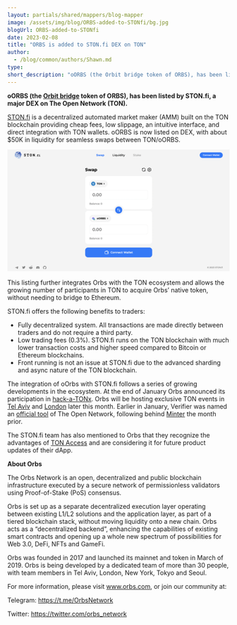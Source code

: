 ```yaml
---
layout: partials/shared/mappers/blog-mapper
image: /assets/img/blog/ORBS-added-to-STONfi/bg.jpg
blogUrl: ORBS-added-to-STONfi
date: 2023-02-08
title: "ORBS is added to STON.fi DEX on TON"
author:
  - /blog/common/authors/Shawn.md
type:
short_description: "oORBS (the Orbit bridge token of ORBS), has been listed by STON.fi, a major DEX on The Open Network (TON). STON.fi is a decentralized automated market maker (AMM) built on the TON blockchain providing cheap fees, low slippage, an intuitive interface, and direct integration with TON wallets. oORBS is now listed on DEX, with about $50K in liquidity for seamless swaps between TON/oORBS."
---
```


**oORBS (the [Orbit bridge](https://www.orbs.com/ORBS-available-on-Orbit-Bridge-and-Megaton-Finance-DEX/) token of ORBS), has been listed by STON.fi, a major DEX on The Open Network (TON).** 

[STON.fi](https://ston.fi/) is a decentralized automated market maker (AMM) built on the TON blockchain providing cheap fees, low slippage, an intuitive interface, and direct integration with TON wallets. oORBS is now listed on DEX, with about $50K in liquidity for seamless swaps between TON/oORBS.

![screenshot](/assets/img/blog/ORBS-added-to-STONfi/image1.png)


This listing further integrates Orbs with the TON ecosystem and allows the growing number of participants in TON to acquire Orbs’ native token, without needing to bridge to Ethereum. 

STON.fi offers the following benefits to traders:

- Fully decentralized system. All transactions are made directly between traders and do not require a third party. 
- Low trading fees (0.3%). STON.fi runs on the TON blockchain with much lower transaction costs and higher speed compared to Bitcoin or Ethereum blockchains.
- Front running is not an issue at STON.fi due to the advanced sharding and async nature of the TON blockchain. 

The integration of oOrbs with STON.fi follows a series of growing developments in the ecosystem. At the end of January Orbs announced its participation in [hack-a-TONx](https://dorahacks.io/hackathon/hack-a-tonx/). Orbs will be hosting exclusive TON events in [Tel Aviv](https://www.eventbrite.com/e/first-ever-ton-telegram-hackathon-tlv-tickets-515959156727?aff=ebdssbdestsearch) and [London](https://www.eventbrite.com/e/first-ever-ton-telegram-hackathon-tlv-tickets-515959156727?aff=ebdssbeac) later this month. Earlier in January, Verifier was named an [official tool](https://www.orbs.com/TON-Verifier-added-to-TONorg/) of The Open Network, following behind [Minter](https://www.orbs.com/Announcing-TON-Minter-by-Orbs/) the month prior.  

The STON.fi team has also mentioned to Orbs that they recognize the advantages of [TON Access](https://www.orbs.com/ton-access/) and are considering it for future product updates of their dApp. 

<div class='line-separator'> </div>

**About Orbs**

The Orbs Network is an open, decentralized and public blockchain infrastructure executed by a secure network of permissionless validators using Proof-of-Stake (PoS) consensus.

 Orbs is set up as a separate decentralized execution layer operating between existing L1/L2 solutions and the application layer, as part of a tiered blockchain stack, without moving liquidity onto a new chain. Orbs acts as a “decentralized backend”, enhancing the capabilities of existing smart contracts and opening up a whole new spectrum of possibilities for Web 3.0, DeFi, NFTs and GameFi.

Orbs was founded in 2017 and launched its mainnet and token in March of 2019. Orbs is being developed by a dedicated team of more than 30 people, with team members in Tel Aviv, London, New York, Tokyo and Seoul.

 For more information, please visit www.orbs.com, or join our community at: 
 
Telegram: https://t.me/OrbsNetwork 

Twitter: https://twitter.com/orbs_network 

